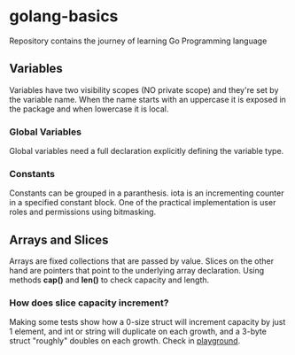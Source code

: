 # golang-basics
Repository contains the journey of learning Go Programming language

## Variables
Variables have two visibility scopes (NO private scope) and they're set by the variable name. When the name starts with an uppercase it is exposed in the package and when lowercase it is local.

### Global Variables
Global variables need a full declaration explicitly defining the variable type.

### Constants
Constants can be grouped in a paranthesis. iota is an incrementing counter in a specified constant block. One of the practical implementation is user roles and permissions using bitmasking.

## Arrays and Slices
Arrays are fixed collections that are passed by value. Slices on the other hand are pointers that point to the underlying array declaration. Using methods __cap()__ and __len()__ to check capacity and length.

### How does slice capacity increment?
Making some tests show how a 0-size struct will increment capacity by just 1 element, and int or string will duplicate on each growth, and a 3-byte struct "roughly" doubles on each growth. Check in [playground](https://go.dev/play/p/OKtCFskbp2t).